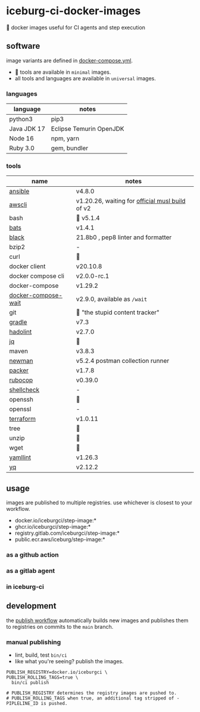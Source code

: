 # iceburg-ci-docker-images
:rocket: docker images useful for CI agents and step execution

## software

image variants are defined in [docker-compose.yml](docker-compose.yml).
* :ox: tools are available in `minimal` images.
* all tools and languages are available in `universal` images.

### languages

language | notes
--- | ---
python3 | pip3
Java JDK 17 | Eclipse Temurin OpenJDK
Node 16 | npm, yarn
Ruby 3.0 | gem, bundler

### tools

name | notes
--- | ---
[ansible](https://github.com/ansible/ansible) | v4.8.0
[awscli](https://github.com/aws/aws-cli) | v1.20.26, waiting for [official musl build](https://github.com/aws/aws-cli/issues/4685) of v2
bash | :ox: v5.1.4
[bats](https://github.com/bats-core/bats-core) | v1.4.1
[black](https://github.com/psf/black) | 21.8b0 , pep8 linter and formatter
bzip2 | -
curl | :ox:
docker client | v20.10.8
docker compose cli | v2.0.0-rc.1
docker-compose | v1.29.2
[docker-compose-wait](https://github.com/ufoscout/docker-compose-wait) | v2.9.0, available as `/wait`
git | :ox: "the stupid content tracker"
[gradle](https://gradle.org/) | v7.3
[hadolint](https://github.com/hadolint/hadolint) | v2.7.0
[jq](https://stedolan.github.io/jq/) | :ox:
maven | v3.8.3
[newman](https://github.com/postmanlabs/newman) | v5.2.4 postman collection runner
[packer](https://www.packer.io/) | v1.7.8
[rubocop](https://rubocop.org/) | v0.39.0
[shellcheck](https://github.com/koalaman/shellcheck) | -
openssh | :ox:
openssl | -
[terraform](https://www.terraform.io/) | v1.0.11
tree | :ox:
unzip | :ox:
wget | :ox:
[yamllint](https://github.com/adrienverge/yamllint) | v1.26.3
[yq](https://pypi.org/project/yq) | v2.12.2

## usage

images are published to multiple registries. use whichever is closest to your workflow.

* docker.io/iceburgci/step-image:*
* ghcr.io/iceburgci/step-image:*
* registry.gitlab.com/iceburgci/step-image:*
* public.ecr.aws/iceburg/step-image:*

### as a github action

### as a gitlab agent

### in iceburg-ci

## development

the [publish workflow](.github/workflows/github-actions-publish.yml) automatically builds new images and publishes them to registries on commits to the `main` branch.

### manual publishing

* lint, build, test `bin/ci`
* like what you're seeing? publish the images.

```
PUBLISH_REGISTRY=docker.io/iceburgci \
PUBLISH_ROLLING_TAGS=true \
  bin/ci publish

# PUBLISH_REGISTRY determines the registry images are pushed to.
# PUBLISH_ROLLING_TAGS when true, an additional tag stripped of -PIPLELINE_ID is pushed.
```
